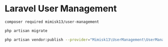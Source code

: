 # Laravel User Management 

```bash
composer required mimisk13/user-management
```

```bash
php artisan migrate
```

```bash
php artisan vendor:publish --provider="Mimisk13\UserManagement\UserManagementServiceProvider"
```

